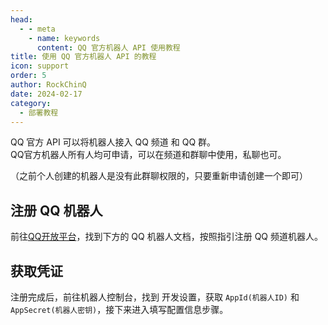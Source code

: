```yaml
---
head:
  - - meta
    - name: keywords
      content: QQ 官方机器人 API 使用教程
title: 使用 QQ 官方机器人 API 的教程
icon: support
order: 5
author: RockChinQ
date: 2024-02-17
category:
  - 部署教程
---
```


QQ 官方 API 可以将机器人接入 QQ 频道 和 QQ 群。  
QQ官方机器人所有人均可申请，可以在频道和群聊中使用，私聊也可。

（之前个人创建的机器人是没有此群聊权限的，只要重新申请创建一个即可）

## 注册 QQ 机器人

前往[QQ开放平台](https://q.qq.com/#/)，找到下方的 QQ 机器人文档，按照指引注册 QQ 频道机器人。

## 获取凭证

注册完成后，前往机器人控制台，找到 开发设置，获取 `AppId(机器人ID)` 和 `AppSecret(机器人密钥)`，接下来进入填写配置信息步骤。
